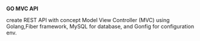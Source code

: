 <hx><b>GO MVC API</b></hx>

create REST API with concept Model View Controller (MVC) using Golang,Fiber framework, MySQL for database, and Gonfig for configuration env.

